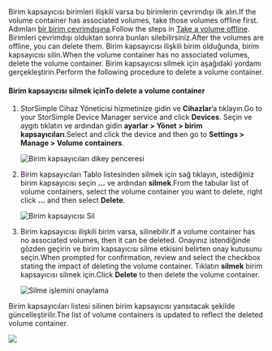 <!--author=alkohli last changed: 01/13/17-->

<span data-ttu-id="4bea0-101">Birim kapsayıcısı birimleri ilişkili varsa bu birimlerin çevrimdışı ilk alın.</span><span class="sxs-lookup"><span data-stu-id="4bea0-101">If the volume container has associated volumes, take those volumes offline first.</span></span> <span data-ttu-id="4bea0-102">Adımları [bir birim çevrimdışına](../articles/storsimple/storsimple-manage-volumes.md#take-a-volume-offline).</span><span class="sxs-lookup"><span data-stu-id="4bea0-102">Follow the steps in [Take a volume offline](../articles/storsimple/storsimple-manage-volumes.md#take-a-volume-offline).</span></span> <span data-ttu-id="4bea0-103">Birimleri çevrimdışı olduktan sonra bunları silebilirsiniz.</span><span class="sxs-lookup"><span data-stu-id="4bea0-103">After the volumes are offline, you can delete them.</span></span> <span data-ttu-id="4bea0-104">Birim kapsayıcısı ilişkili birim olduğunda, birim kapsayıcısı silin.</span><span class="sxs-lookup"><span data-stu-id="4bea0-104">When the volume container has no associated volumes, delete the volume container.</span></span> <span data-ttu-id="4bea0-105">Birim kapsayıcısı silmek için aşağıdaki yordamı gerçekleştirin.</span><span class="sxs-lookup"><span data-stu-id="4bea0-105">Perform the following procedure to delete a volume container.</span></span>

#### <a name="to-delete-a-volume-container"></a><span data-ttu-id="4bea0-106">Birim kapsayıcısı silmek için</span><span class="sxs-lookup"><span data-stu-id="4bea0-106">To delete a volume container</span></span>
1. <span data-ttu-id="4bea0-107">StorSimple Cihaz Yöneticisi hizmetinize gidin ve **Cihazlar**’a tıklayın.</span><span class="sxs-lookup"><span data-stu-id="4bea0-107">Go to your StorSimple Device Manager service and click **Devices**.</span></span> <span data-ttu-id="4bea0-108">Seçin ve aygıtı tıklatın ve ardından gidin **ayarlar > Yönet > birim kapsayıcıları**.</span><span class="sxs-lookup"><span data-stu-id="4bea0-108">Select and click the device and then go to **Settings > Manage > Volume containers**.</span></span>

    ![Birim kapsayıcıları dikey penceresi](./media/storsimple-8000-create-volume-container/createvolumecontainer2.png)

2. <span data-ttu-id="4bea0-110">Birim kapsayıcıları Tablo listesinden silmek için sağ tıklayın, istediğiniz birim kapsayıcısı seçin **...**  ve ardından **silmek**.</span><span class="sxs-lookup"><span data-stu-id="4bea0-110">From the tabular list of volume containers, select the volume container you want to delete, right click **...** and then select **Delete**.</span></span>

    ![Birim kapsayıcısı Sil](./media/storsimple-8000-delete-volume-container/deletevolumecontainer1.png)

3. <span data-ttu-id="4bea0-112">Birim kapsayıcısı ilişkili birim varsa, silinebilir.</span><span class="sxs-lookup"><span data-stu-id="4bea0-112">If a volume container has no associated volumes, then it can be deleted.</span></span> <span data-ttu-id="4bea0-113">Onayınız istendiğinde gözden geçirin ve birim kapsayıcısı silme etkisini belirten onay kutusunu seçin.</span><span class="sxs-lookup"><span data-stu-id="4bea0-113">When prompted for confirmation, review and select the checkbox stating the impact of deleting the volume container.</span></span> <span data-ttu-id="4bea0-114">Tıklatın **silmek** birim kapsayıcısı silmek için.</span><span class="sxs-lookup"><span data-stu-id="4bea0-114">Click **Delete** to then delete the volume container.</span></span>

    ![Silme işlemini onaylama](./media/storsimple-8000-delete-volume-container/deletevolumecontainer2.png)

<span data-ttu-id="4bea0-116">Birim kapsayıcıları listesi silinen birim kapsayıcısı yansıtacak şekilde güncelleştirilir.</span><span class="sxs-lookup"><span data-stu-id="4bea0-116">The list of volume containers is updated to reflect the deleted volume container.</span></span>

![](./media/storsimple-8000-delete-volume-container/deletevolumecontainer5.png)



